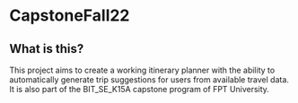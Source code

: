 # CapstoneFall22

## What is this?

This project aims to create a working itinerary planner with the ability to automatically generate trip suggestions for users from available travel data. It is also part of the BIT_SE_K15A capstone program of FPT University.
